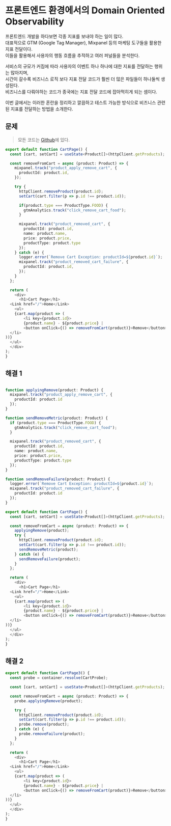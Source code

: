 # 프론트엔드 환경에서의 Domain Oriented Observability

프론트엔드 개발을 하다보면 각종 지표를 보내야 하는 일이 많다.  
대표적으로 GTM (Google Tag Manager), Mixpanel 등의 마케팅 도구들을 활용한 지표 전달이다.  
이들을 활용해서 사용자의 행동 흐름을 추적하고 여러 퍼널들을 분석한다.  
  
서비스의 규모가 커짐에 따라 사용자의 이벤트 하나 하나에 대한 지표를 전달하는 행위는 많아지며,  
시간이 갈수록 비즈니스 로직 보다 지표 전달 코드가 훨씬 더 많은 파일들이 하나둘씩 생성된다.  
비즈니스를 다뤄야하는 코드가 종국에는 지표 전달 코드에 잡아먹히게 되는 셈이다.  

이번 글에서는 이러한 혼란을 정리하고 깔끔하고 테스트 가능한 방식으로 비즈니스 관련된 지표를 전달하는 방법을 소개한다.

## 문제

> 모든 코드는 [Github](https://github.com/jojoldu/dop-in-action/tree/master/dop-frontend-next14)에 있다.


```ts
export default function CartPage() {
  const [cart, setCart] = useState<Product[]>(httpClient.getProducts);

  const removeFromCart = async (product: Product) => {
    mixpanel.track("product_apply_remove_cart", {
      productId: product.id,
    });

    try {
      httpClient.removeProduct(product.id);
      setCart(cart.filter(p => p.id !== product.id));

      if(product.type === ProductType.FOOD) {
        gtmAnalytics.track("click_remove_cart_food");
      }

      mixpanel.track("product_removed_cart", {
        productId: product.id,
        name: product.name,
        price: product.price,
        productType: product.type
      });
    } catch (e) {
      logger.error(`Remove Cart Exception: productId=${product.id}`);
      mixpanel.track("product_removed_cart_failure", {
        productId: product.id,
      });
    }
  };

  return (
    <div>
      <h1>Cart Page</h1>
  <Link href="/">Home</Link>
    <ul>
    {cart.map(product => (
        <li key={product.id}>
        {product.name} - ${product.price} |
        <button onClick={() => removeFromCart(product)}>Remove</button>
  </li>
))}
  </ul>
  </div>
);
}
```
## 해결 1

```ts

function applyingRemove(product: Product) {
  mixpanel.track("product_apply_remove_cart", {
    productId: product.id
  });
}

function sendRemoveMetric(product: Product) {
  if (product.type === ProductType.FOOD) {
    gtmAnalytics.track("click_remove_cart_food");
  }

  mixpanel.track("product_removed_cart", {
    productId: product.id,
    name: product.name,
    price: product.price,
    productType: product.type
  });
}

function sendRemoveFailure(product: Product) {
  logger.error(`Remove Cart Exception: productId=${product.id}`);
  mixpanel.track("product_removed_cart_failure", {
    productId: product.id
  });
}

export default function CartPage() {
  const [cart, setCart] = useState<Product[]>(httpClient.getProducts);

  const removeFromCart = async (product: Product) => {
    applyingRemove(product);
    try {
      httpClient.removeProduct(product.id);
      setCart(cart.filter(p => p.id !== product.id));
      sendRemoveMetric(product);
    } catch (e) {
      sendRemoveFailure(product);
    }
  };

  return (
    <div>
      <h1>Cart Page</h1>
  <Link href="/">Home</Link>
    <ul>
    {cart.map(product => (
        <li key={product.id}>
        {product.name} - ${product.price} |
        <button onClick={() => removeFromCart(product)}>Remove</button>
  </li>
))}
  </ul>
  </div>
);
}
```

## 해결 2

```ts
export default function CartPage3() {
  const probe = container.resolve(CartProbe);

  const [cart, setCart] = useState<Product[]>(httpClient.getProducts);

  const removeFromCart = async (product: Product) => {
    probe.applyingRemove(product);

    try {
      httpClient.removeProduct(product.id);
      setCart(cart.filter(p => p.id !== product.id));
      probe.remove(product);
    } catch (e) {
      probe.removeFailure(product);
    }
  };

  return (
    <div>
      <h1>Cart Page</h1>
  <Link href="/">Home</Link>
    <ul>
    {cart.map(product => (
        <li key={product.id}>
        {product.name} - ${product.price} |
        <button onClick={() => removeFromCart(product)}>Remove</button>
  </li>
))}
  </ul>
  </div>
);
}
```





